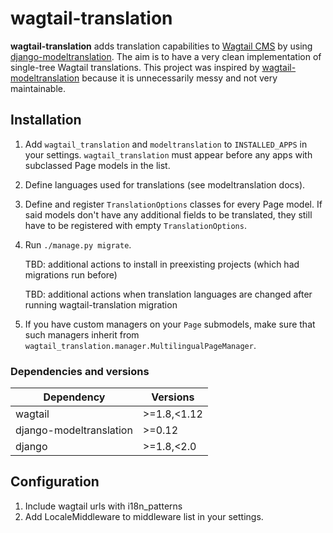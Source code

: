 # wagtail-translation

**wagtail-translation** adds translation capabilities to [Wagtail CMS](https://github.com/wagtail/wagtail) 
by using [django-modeltranslation](https://github.com/deschler/django-modeltranslation).
The aim is to have a very clean implementation of single-tree Wagtail translations.
This project was inspired by [wagtail-modeltranslation](https://github.com/infoportugal/wagtail-modeltranslation)
because it is unnecessarily messy and not very maintainable.

## Installation

1. Add `wagtail_translation` and `modeltranslation` to `INSTALLED_APPS` in your settings.
   `wagtail_translation` must appear before any apps with subclassed Page models in the list.
2. Define languages used for translations (see modeltranslation docs).
3. Define and register `TranslationOptions` classes for every Page model.
   If said models don't have any additional fields to be translated, they still have to be registered
   with empty `TranslationOptions`.
4. Run ```./manage.py migrate```.

   TBD: additional actions to install in preexisting projects (which had migrations run before)

   TBD: additional actions when translation languages are changed after running wagtail-translation migration
5. If you have custom managers on your `Page` submodels, make sure that such managers inherit from
   `wagtail_translation.manager.MultilingualPageManager`.
   
### Dependencies and versions

| Dependency              | Versions    |
|-------------------------|-------------|
| wagtail                 | >=1.8,<1.12 |
| django-modeltranslation | >=0.12      |
| django                  | >=1.8,<2.0  |

## Configuration

1. Include wagtail urls with i18n_patterns
2. Add LocaleMiddleware to middleware list in your settings.

